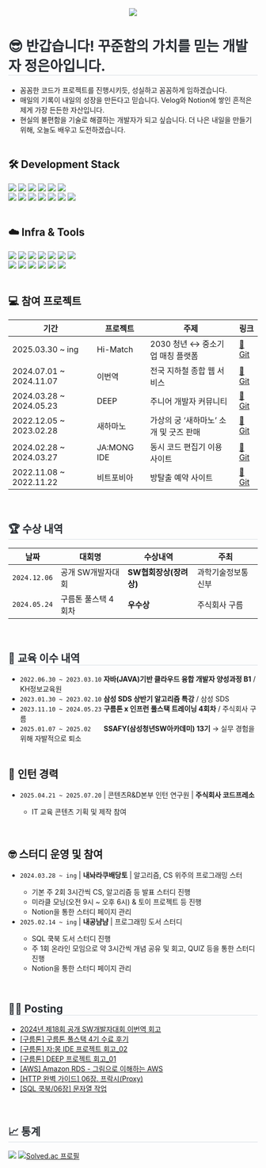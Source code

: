 <!-- 🔷 Title -->
<div align= "center">
    <img src="https://capsule-render.vercel.app/api?type=waving&color=0:111ed4,100:ecdada&height=280&text=Jeong%20Eun%20Ah&animation=fadeIn&fontColor=ffffff&fontSize=90&fontAlign=50&fontAlignY=40" />
    </div>

<div align="left">
  <h1 style="border-bottom: 1px solid #d8dee4; color: #282d33;">😎 반갑습니다! 꾸준함의 가치를 믿는 개발자 정은아입니다.</h1>
  <ul>
  <li>꼼꼼한 코드가 프로젝트를 진행시키듯, 성실하고 꼼꼼하게 임하겠습니다.</li>
  <li>매일의 기록이 내일의 성장을 만든다고 믿습니다. Velog와 Notion에 쌓인 흔적은 제게 가장 든든한 자산입니다.</li> 
  <li>현실의 불편함을 기술로 해결하는 개발자가 되고 싶습니다. 더 나은 내일을 만들기 위해, 오늘도 배우고 도전하겠습니다.</li>  
    <br>
  </ul>   
</div>

<div align="left">
<h2> 🛠 Development Stack</h2>
<!-- Language -->
<img src="https://img.shields.io/badge/Java-007396?style=for-the-badge&logo=Java&logoColor=white">
<img src="https://img.shields.io/badge/Javascript-F7DF1E?style=for-the-badge&logo=Javascript&logoColor=white">
<img src="https://img.shields.io/badge/SpringBoot-6DB33F?style=for-the-badge&logo=SpringBoot&logoColor=white">

<!-- ORM & DB -->
<img src="https://img.shields.io/badge/JPA-59666C?style=for-the-badge&logo=hibernate&logoColor=white">
<img src="https://img.shields.io/badge/Querydsl-4E7EBF?style=for-the-badge&logo=data&logoColor=white">
<img src="https://img.shields.io/badge/MyBatis-DB7093?style=for-the-badge&logo=MyBatis&logoColor=white"> <br>
<img src="https://img.shields.io/badge/Oracle-F80000?style=for-the-badge&logo=Oracle&logoColor=white">
<img src="https://img.shields.io/badge/MySQL-4479A1?style=for-the-badge&logo=MySQL&logoColor=white">
<img src="https://img.shields.io/badge/MongoDB-47A248?style=for-the-badge&logo=MongoDB&logoColor=white">

<!-- Frontend -->
<img src="https://img.shields.io/badge/jQuery-0769AD?style=for-the-badge&logo=jQuery&logoColor=white">
<img src="https://img.shields.io/badge/HTML5-E34F26?style=for-the-badge&logo=HTML5&logoColor=white">
<img src="https://img.shields.io/badge/CSS3-1572B6?style=for-the-badge&logo=CSS3&logoColor=white">
<img src="https://img.shields.io/badge/Bootstrap-7952B3?style=for-the-badge&logo=Bootstrap&logoColor=white"><br><br>

<h2>☁️ Infra & Tools</h2>
<!-- Cloud -->
<img src="https://img.shields.io/badge/AWS-232F3E?style=for-the-badge&logo=Amazon-AWS&logoColor=white">
<img src="https://img.shields.io/badge/EC2-FF9900?style=for-the-badge&logo=amazon-ec2&logoColor=white">
<img src="https://img.shields.io/badge/S3-569A31?style=for-the-badge&logo=amazon-s3&logoColor=white">
<img src="https://img.shields.io/badge/Linux-FCC624?style=for-the-badge&logo=linux&logoColor=black">

<!-- DevOps -->
<img src="https://img.shields.io/badge/Jenkins-D24939?style=for-the-badge&logo=Jenkins&logoColor=white">
<img src="https://img.shields.io/badge/ELK-005571?style=for-the-badge&logo=elasticstack&logoColor=white">

<!-- Tools -->
<img src="https://img.shields.io/badge/Git-F05032?style=for-the-badge&logo=Git&logoColor=white">
<br><img src="https://img.shields.io/badge/IntelliJ_IDEA-000000?style=for-the-badge&logo=intellijidea&logoColor=white">
<img src="https://img.shields.io/badge/Eclipse-2C2255?style=for-the-badge&logo=eclipseide&logoColor=white">
<img src="https://img.shields.io/badge/Postman-FF6C37?style=for-the-badge&logo=postman&logoColor=white">
<img src="https://img.shields.io/badge/Slack-4A154B?style=for-the-badge&logo=slack&logoColor=white">
<img src="https://img.shields.io/badge/Jira-0052CC?style=for-the-badge&logo=jira&logoColor=white">
<img src="https://img.shields.io/badge/Notion-000000?style=for-the-badge&logo=notion&logoColor=white">

</div><br>

<div align="left">
<h2>💻 참여 프로젝트 </h2>
<table>
  <thead>
    <tr>
      <th>기간</th>
      <th>프로젝트</th>
      <th>주제</th>
      <th>링크</th>
    </tr>
  </thead>
  <tbody>
    <tr>
      <td>2025.03.30 ~ ing</td>
      <td>Hi-Match</td>
      <td> 2030 청년 ↔ 중소기업 매칭 플랫폼</td>
      <td><a href="https://github.com/Hi-Match">🔗 Git</a></td>
    </tr>
    <tr>
      <td>2024.07.01 ~ 2024.11.07</td>
      <td>이번역</td>
      <td>전국 지하철 종합 웹 서비스</td>
      <td><a href="https://github.com/None-Step">🔗 Git</a></td>
    </tr>
    <tr>
      <td>2024.03.28 ~ 2024.05.23</td>
      <td>DEEP</td>
      <td>주니어 개발자 커뮤니티</td>
      <td><a href="https://github.com/developerSiteDeep">🔗 Git</a></td>
    </tr>
    <tr>
      <td>2022.12.05 ~ 2023.02.28</td>
      <td>새하마노</td>
      <td>가상의 궁 ‘새하마노’ 소개 및 굿즈 판매</td>
      <td><a href="https://github.com/eunah0507/SAE-HA-MA-NO.git">🔗 Git</a></td>
    </tr>
    <tr>
      <td>2024.02.28 ~ 2024.03.27</td>
      <td>JA:MONG IDE</td>
      <td>동시 코드 편집기 이용 사이트</td>
      <td><a href="https://github.com/eunah0507/JA-MONG-IDE.git">🔗 Git</a></td>
    </tr>
     <tr>
      <td>2022.11.08 ~ 2022.11.22</td>
      <td>비트포비아</td>
      <td>방탈출 예약 사이트</td>
      <td><a href="https://github.com/eunah0507/EscapeRoom_BeatPhobia.git">🔗 Git</a></td>
    </tr>
  </tbody>
</table>

<br>

<div align="left">
  <h2 style="border-bottom: 1px solid #d8dee4; color: #282d33;">🏆 수상 내역 </h2>

  <table>
  <thead>
    <tr>
      <th>날짜</th>
      <th>대회명</th>
      <th>수상내역</th>
      <th>주최</th>
    </tr>
  </thead>
  <tbody>
    <tr>
      <td><code>2024.12.06</code></td>
      <td>공개 SW개발자대회</td>
      <td><strong>SW협회장상(장려상)</strong></td>
      <td>과학기술정보통신부</td>
    </tr>
    <tr>
      <td><code>2024.05.24</code></td>
      <td>구름톤 풀스택 4회차</td>
      <td><strong>우수상</strong></td>
      <td>주식회사 구름</td>
    </tr>
  </tbody>
</table>

</div><br>

<div align="left">
  <h2 style="border-bottom: 1px solid #d8dee4; color: #282d33;">🏫 교육 이수 내역</h2>
  <ul>
    <li><code>2022.06.30 ~ 2023.03.10</code> <strong>자바(JAVA)기반 클라우드 융합 개발자 양성과정 B1</strong> / KH정보교육원</li>
    <li><code>2023.01.30 ~ 2023.02.10</code> <strong>삼성 SDS 상반기 알고리즘 특강</strong> / 삼성 SDS</li>
    <li><code>2023.11.10 ~ 2024.05.23</code> <strong>구름톤 x 인프런 풀스택 트레이닝 4회차</strong> / 주식회사 구름</li>
    <li><code>2025.01.07 ~ 2025.02ㅤㅤ</code> <strong>SSAFY(삼성청년SW아카데미) 13기</strong> → 실무 경험을 위해 자발적으로 퇴소</li>
      <br>
  </ul>

  <h2>🫡 인턴 경력</h2>
  <ul>
    <li><code>2025.04.21 ~ 2025.07.20</code> | 콘텐츠R&D본부 인턴 연구원 | <strong>주식회사 코드프레소</strong></li>
    <ul>
      <li>IT 교육 콘텐츠 기획 및 제작 참여</li>
    </ul>
  </ul><br>

  <h2>🤓 스터디 운영 및 참여</h2>
  <ul>
    <li><code>2024.03.28 ~ ing</code> | <strong>내놔라쿠배당토</strong> | 알고리즘, CS 위주의 프로그래밍 스터 </li>
    <ul>
      <li>기본 주 2회 3시간씩 CS, 알고리즘 등 발표 스터디 진행</li>
      <li>미라클 모닝(오전 9시 ~ 오후 6시) & 토이 프로젝트 등 진행</li>
      <li>Notion을 통한 스터디 페이지 관리</li>
    </ul>  
    <li><code>2025.02.14 ~ ing</code> | <strong>내공냠냠</strong> | 프로그래밍 도서 스터디</li>
    <ul>
      <li>SQL 쿡북 도서 스터디 진행</li>
      <li>주 1회 온라인 모임으로 약 3시간씩 개념 공유 및 회고, QUIZ 등을 통한 스터디 진행</li>
      <li>Notion을 통한 스터디 페이지 관리</li>
    </ul>  
  </ul>
</div>


<br>
<div align="left">
<h2 style="border-bottom: 1px solid #d8dee4; color: #282d33;">🧑‍💻 Posting </h2>
  <ul>
    <li><a href="https://velog.io/@eunah/%EA%B3%B5%EA%B0%9C-SW-%EA%B0%9C%EB%B0%9C%EC%9E%90-%EB%8C%80%ED%9A%8C-%EC%9D%B4%EB%B2%88%EC%97%AD-%ED%9A%8C%EA%B3%A001">2024년 제18회 공개 SW개발자대회 이번역 회고</a></li>
    <li><a href="https://velog.io/@eunah/%EA%B5%AC%EB%A6%84%ED%86%A4-%ED%92%80%EC%8A%A4%ED%83%9D-4%ED%9A%8C%EC%B0%A8-%EC%B5%9C%EC%A2%85-%ED%9B%84%EA%B8%B0">[구름톤] 구름톤 풀스택 4기 수료 후기</a></li>
    <li><a href="https://velog.io/@eunah/%EA%B5%AC%EB%A6%84%ED%86%A4-%EC%9E%90%EB%AA%BD-IDE-%ED%94%84%EB%A1%9C%EC%A0%9D%ED%8A%B8-%ED%9A%8C%EA%B3%A002">[구름톤] 자:몽 IDE 프로젝트 회고_02</a></li>
    <li><a href="https://velog.io/@eunah/%EA%B5%AC%EB%A6%84%ED%86%A4-DEEP-%ED%94%84%EB%A1%9C%EC%A0%9D%ED%8A%B8-%ED%9A%8C%EA%B3%A001">[구름톤] DEEP 프로젝트 회고_01</a></li>
  <li><a href="https://velog.io/@eunah/AWS-07%EC%9E%A5.-%EB%8D%B0%EC%9D%B4%ED%84%B0%EB%B2%A0%EC%9D%B4%EC%8A%A4-%EC%84%9C%EB%B9%84%EC%8A%A4-Amazon-RDS-%EA%B7%B8%EB%A6%BC%EC%9C%BC%EB%A1%9C-%EC%9D%B4%ED%95%B4%ED%95%98%EB%8A%94-AWS">[AWS] Amazon RDS - 그림으로 이해하는 AWS</a></li>
  <li><a href="https://velog.io/@eunah/HTTP-06%EC%9E%A5.-%ED%94%84%EB%9D%BD%EC%8B%9CProxy">[HTTP 완벽 가이드] 06장. 프락시(Proxy)</a></li>
  <li><a href="https://velog.io/@eunah/SQL-%EC%BF%A1%EB%B6%81-06%EC%9E%A5.-%EB%AC%B8%EC%9E%90%EC%97%B4-%EC%9E%91%EC%97%85">[SQL 쿡북/06장] 문자열 작업</a></li>
</ul>
</div><br>

<div align="left">
<h2 style="border-bottom: 1px solid #d8dee4; color: #282d33;">📈 통계 </h2>
<img src="https://github-readme-stats.vercel.app/api?username=eunah0507&bg_color=60,e0c3fc,8ec5fc&title_color=ffffff&text_color=ffffff" />
<a href="https://solved.ac/eunah0507">
    <img src="http://mazassumnida.wtf/api/v2/generate_badge?boj=eunah0507" alt="Solved.ac 프로필">
  </a>
</div>

<!-- <div style="text-align: left;">
<h2 style="border-bottom: 1px solid #d8dee4; color: #282d33;"> 🧑‍💻 Contact me </h2>
<div style="text-align: left;"> <a href=https://velog.io/@eunah/posts> 
<img src="https://img.shields.io/badge/Velog-20C997?style=for-the-badge&logo=Velog&logoColor=white&link=https://velog.io/@eunah/posts"></a>
</div><br> 
<div style="text-align: left;"></div> 
</div><br> -->


<!-- <img src="https://capsule-render.vercel.app/api?type=waving&color=0:111ed4,100:ecdada&height=150&section=footer" /> -->

